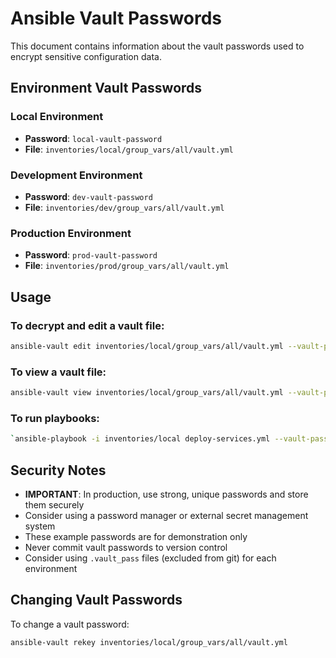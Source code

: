 # Ansible Vault Passwords

This document contains information about the vault passwords used to encrypt sensitive configuration data.

## Environment Vault Passwords

### Local Environment
- **Password**: `local-vault-password`
- **File**: `inventories/local/group_vars/all/vault.yml`

### Development Environment
- **Password**: `dev-vault-password`
- **File**: `inventories/dev/group_vars/all/vault.yml`

### Production Environment
- **Password**: `prod-vault-password`
- **File**: `inventories/prod/group_vars/all/vault.yml`

## Usage

### To decrypt and edit a vault file:
```bash
ansible-vault edit inventories/local/group_vars/all/vault.yml --vault-password-file <(echo "local-vault-password")
```

### To view a vault file:
```bash
ansible-vault view inventories/local/group_vars/all/vault.yml --vault-password-file <(echo "local-vault-password")
```

### To run playbooks:
```bash
`ansible-playbook -i inventories/local deploy-services.yml --vault-password-file <(echo "local-vault-password")
````

## Security Notes

- **IMPORTANT**: In production, use strong, unique passwords and store them securely
- Consider using a password manager or external secret management system
- These example passwords are for demonstration only
- Never commit vault passwords to version control
- Consider using `.vault_pass` files (excluded from git) for each environment

## Changing Vault Passwords

To change a vault password:
```bash
ansible-vault rekey inventories/local/group_vars/all/vault.yml
```
